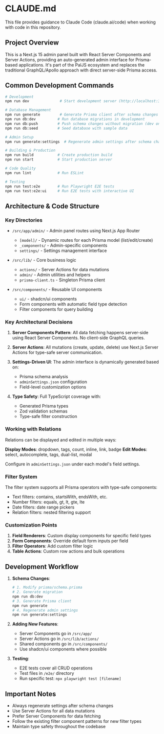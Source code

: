 # CLAUDE.md

This file provides guidance to Claude Code (claude.ai/code) when working with code in this repository.

## Project Overview

This is a Next.js 15 admin panel built with React Server Components and Server Actions, providing an auto-generated admin interface for Prisma-based applications. It's part of the PalJS ecosystem and replaces the traditional GraphQL/Apollo approach with direct server-side Prisma access.

## Common Development Commands

```bash
# Development
npm run dev              # Start development server (http://localhost:3000)

# Database Management
npm run generate         # Generate Prisma client after schema changes
npm run db:dev          # Run database migrations in development
npm run db:push         # Push schema changes without migration (dev only)
npm run db:seed         # Seed database with sample data

# Admin Setup
npm run generate:settings  # Regenerate admin settings after schema changes

# Building & Production
npm run build           # Create production build
npm run start           # Start production server

# Code Quality
npm run lint            # Run ESLint

# Testing
npm run test:e2e        # Run Playwright E2E tests
npm run test:e2e:ui     # Run E2E tests with interactive UI
```

## Architecture & Code Structure

### Key Directories

- `/src/app/admin/` - Admin panel routes using Next.js App Router
  - `[model]/` - Dynamic routes for each Prisma model (list/edit/create)
  - `_components/` - Admin-specific components
  - `settings/` - Settings management interface

- `/src/lib/` - Core business logic
  - `actions/` - Server Actions for data mutations
  - `admin/` - Admin utilities and helpers
  - `prisma-client.ts` - Singleton Prisma client

- `/src/components/` - Reusable UI components
  - `ui/` - shadcn/ui components
  - Form components with automatic field type detection
  - Filter components for query building

### Key Architectural Decisions

1. **Server Components Pattern**: All data fetching happens server-side using React Server Components. No client-side GraphQL queries.

2. **Server Actions**: All mutations (create, update, delete) use Next.js Server Actions for type-safe server communication.

3. **Settings-Driven UI**: The admin interface is dynamically generated based on:
   - Prisma schema analysis
   - `adminSettings.json` configuration
   - Field-level customization options

4. **Type Safety**: Full TypeScript coverage with:
   - Generated Prisma types
   - Zod validation schemas
   - Type-safe filter construction

### Working with Relations

Relations can be displayed and edited in multiple ways:

**Display Modes**: dropdown, tags, count, inline, link, badge
**Edit Modes**: select, autocomplete, tags, dual-list, modal

Configure in `adminSettings.json` under each model's field settings.

### Filter System

The filter system supports all Prisma operators with type-safe components:
- Text filters: contains, startsWith, endsWith, etc.
- Number filters: equals, gt, lt, gte, lte
- Date filters: date range pickers
- Relation filters: nested filtering support

### Customization Points

1. **Field Renderers**: Custom display components for specific field types
2. **Form Components**: Override default form inputs per field
3. **Filter Operators**: Add custom filter logic
4. **Table Actions**: Custom row actions and bulk operations

## Development Workflow

1. **Schema Changes**:
   ```bash
   # 1. Modify prisma/schema.prisma
   # 2. Generate migration
   npm run db:dev
   # 3. Generate Prisma client
   npm run generate
   # 4. Regenerate admin settings
   npm run generate:settings
   ```

2. **Adding New Features**:
   - Server Components go in `/src/app/`
   - Server Actions go in `/src/lib/actions/`
   - Shared components go in `/src/components/`
   - Use shadcn/ui components where possible

3. **Testing**:
   - E2E tests cover all CRUD operations
   - Test files in `/e2e/` directory
   - Run specific test: `npx playwright test [filename]`

## Important Notes

- Always regenerate settings after schema changes
- Use Server Actions for all data mutations
- Prefer Server Components for data fetching
- Follow the existing filter component patterns for new filter types
- Maintain type safety throughout the codebase